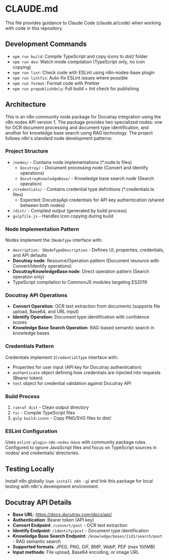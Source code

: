 # CLAUDE.md

This file provides guidance to Claude Code (claude.ai/code) when working with code in this repository.

## Development Commands

- `npm run build`: Compile TypeScript and copy icons to dist/ folder
- `npm run dev`: Watch mode compilation (TypeScript only, no icon copying)
- `npm run lint`: Check code with ESLint using n8n-nodes-base plugin
- `npm run lintfix`: Auto-fix ESLint issues where possible
- `npm run format`: Format code with Prettier
- `npm run prepublishOnly`: Full build + lint check for publishing

## Architecture

This is an n8n community node package for Docutray integration using the n8n nodes API version 1. The package provides two specialized nodes: one for OCR document processing and document type identification, and another for knowledge base search using RAG technology. The project follows n8n's standard node development patterns:

### Project Structure
- `/nodes/` - Contains node implementations (*.node.ts files)
  - `Docutray/` - Document processing node (Convert and Identify operations)
  - `DocutrayKnowledgeBase/` - Knowledge base search node (Search operation)
- `/credentials/` - Contains credential type definitions (*.credentials.ts files)
  - Expected: DocutrayApi credentials for API key authentication (shared between both nodes)
- `/dist/` - Compiled output (generated by build process)
- `gulpfile.js` - Handles icon copying during build

### Node Implementation Pattern
Nodes implement the `INodeType` interface with:
- `description: INodeTypeDescription` - Defines UI, properties, credentials, and API defaults
- **Docutray node**: Resource/Operation pattern (Document resource with Convert/Identify operations)
- **DocutrayKnowledgeBase node**: Direct operation pattern (Search operation only)
- TypeScript compilation to CommonJS modules targeting ES2019

### Docutray API Operations
- **Convert Operation**: OCR text extraction from documents (supports file upload, Base64, and URL input)
- **Identify Operation**: Document type identification with confidence scores
- **Knowledge Base Search Operation**: RAG-based semantic search in knowledge bases

### Credentials Pattern
Credentials implement `ICredentialType` interface with:
- Properties for user input (API key for Docutray authentication)
- `authenticate` object defining how credentials are injected into requests (Bearer token)
- `test` object for credential validation against Docutray API

### Build Process
1. `rimraf dist` - Clean output directory
2. `tsc` - Compile TypeScript files
3. `gulp build:icons` - Copy PNG/SVG files to dist/

### ESLint Configuration
Uses `eslint-plugin-n8n-nodes-base` with community package rules. Configured to ignore JavaScript files and focus on TypeScript sources in nodes/ and credentials/ directories.

## Testing Locally
Install n8n globally (`npm install n8n -g`) and link this package for local testing with n8n's development environment.

## Docutray API Details
- **Base URL**: https://docs.docutray.com/docs/api/
- **Authentication**: Bearer token (API key)
- **Convert Endpoint**: `/convert/post` - OCR text extraction
- **Identify Endpoint**: `/identify/post` - Document type identification
- **Knowledge Base Search Endpoint**: `/knowledge/bases/{id}/search/post` - RAG semantic search
- **Supported formats**: JPEG, PNG, GIF, BMP, WebP, PDF (max 100MB)
- **Input methods**: File upload, Base64 encoding, or image URL
